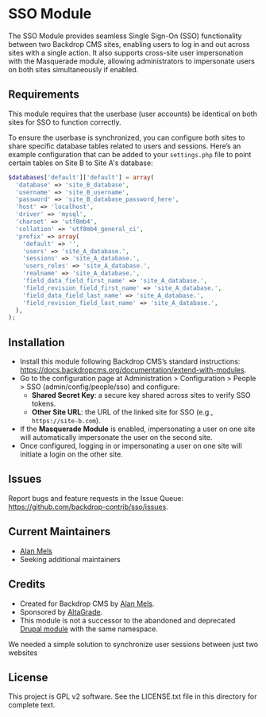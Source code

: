 SSO Module
===================
The SSO Module provides seamless Single Sign-On (SSO) functionality between two Backdrop CMS sites, enabling users to log in and out across sites with a single action. It also supports cross-site user impersonation with the Masquerade module, allowing administrators to impersonate users on both sites simultaneously if enabled.

Requirements
------------
This module requires that the userbase (user accounts) be identical on both sites for SSO to function correctly.

To ensure the userbase is synchronized, you can configure both sites to share specific database tables related to users and sessions. Here’s an example configuration that can be added to your `settings.php` file to point certain tables on Site B to Site A's database:

```php
$databases['default']['default'] = array(
  'database' => 'site_B_database',
  'username' => 'site_B_username',
  'password' => 'site_B_database_password_here',
  'host' => 'localhost',
  'driver' => 'mysql',
  'charset' => 'utf8mb4',
  'collation' => 'utf8mb4_general_ci',
  'prefix' => array(
    'default' => '',
    'users' => 'site_A_database.',
    'sessions' => 'site_A_database.',
    'users_roles' => 'site_A_database.',
    'realname' => 'site_A_database.',
    'field_data_field_first_name' => 'site_A_database.',
    'field_revision_field_first_name' => 'site_A_database.',
    'field_data_field_last_name' => 'site_A_database.',
    'field_revision_field_last_name' => 'site_A_database.',
  ),
);
```

Installation
------------
- Install this module following Backdrop CMS’s standard instructions: https://docs.backdropcms.org/documentation/extend-with-modules.
- Go to the configuration page at Administration > Configuration > People > SSO (admin/config/people/sso) and configure:
  - **Shared Secret Key**: a secure key shared across sites to verify SSO tokens.
  - **Other Site URL**: the URL of the linked site for SSO (e.g., `https://site-b.com`).
- If the **Masquerade Module** is enabled, impersonating a user on one site will automatically impersonate the user on the second site.
- Once configured, logging in or impersonating a user on one site will initiate a login on the other site.

Issues
------
Report bugs and feature requests in the Issue Queue:
https://github.com/backdrop-contrib/sso/issues.

Current Maintainers
-------------------
- [Alan Mels](https://github.com/alanmels)
- Seeking additional maintainers

Credits
-------
- Created for Backdrop CMS by [Alan Mels](https://github.com/alanmels).
- Sponsored by [AltaGrade](https://www.altagrade.com).
- This module is not a successor to the abandoned and deprecated [Drupal module](https://www.drupal.org/project/sso) with the same namespace.

We needed a simple solution to synchronize user sessions between just two websites

License
-------
This project is GPL v2 software. See the LICENSE.txt file in this directory for complete text.
